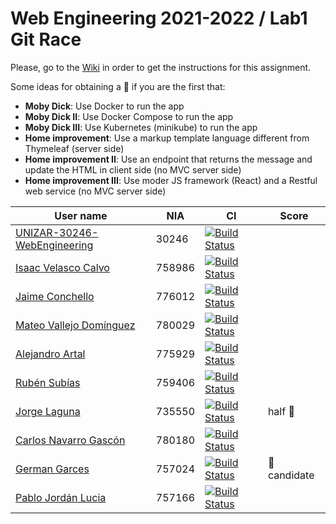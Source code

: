 # Web Engineering 2021-2022 / Lab1 Git Race

Please, go to the [Wiki](https://github.com/UNIZAR-30246-WebEngineering/lab1-git-race/wiki) in order to get the instructions for this assignment.

Some ideas for obtaining a :gift: if you are the first that:

- **Moby Dick**: Use Docker to run the app
- **Moby Dick II**: Use Docker Compose to run the app
- **Moby Dick III**: Use Kubernetes (minikube) to run the app
- **Home improvement**: Use a markup template language different from Thymeleaf (server side)
- **Home improvement II**: Use an endpoint that returns the message and update the HTML in client side (no MVC server side)
- **Home improvement III**: Use moder JS framework (React) and a Restful web service (no MVC server side)

User name | NIA | CI |Score
----------|-----|----------|-----
[UNIZAR-30246-WebEngineering](https://github.com/UNIZAR-30246-WebEngineering/lab1-git-race) |30246 | [![Build Status](https://github.com/UNIZAR-30246-WebEngineering/lab1-git-race/actions/workflows/ci.yml/badge.svg)](https://github.com/UNIZAR-30246-WebEngineering/lab1-git-race/actions/workflows/ci.yml)
[Isaac Velasco Calvo](https://github.com/pkmniako/lab1-git-race) | 758986 | [![Build Status](https://github.com/pkmniako/lab1-git-race/actions/workflows/ci.yml/badge.svg)](https://github.com/pkmniako/lab1-git-race/actions/workflows/ci.yml)
[Jaime Conchello](https://github.com/jaimecb/lab1-git-race) | 776012 | [![Build Status](https://github.com/jaimecb/lab1-git-race/actions/workflows/ci.yml/badge.svg)](https://github.com/jaimecb/lab1-git-race/actions/workflows/ci.yml)
[Mateo Vallejo Domínguez](https://github.com/CursedR3N/lab1-git-race) |780029 | [![Build Status](https://github.com/CursedR3N/lab1-git-race/actions/workflows/ci.yml/badge.svg)](https://github.com/CursedR3N/lab1-git-race/actions/workflows/ci.yml)
[Alejandro Artal](https://github.com/Alejandro-Artal/lab1-git-race) | 775929 | [![Build Status](https://github.com/Alejandro-Artal/lab1-git-race/actions/workflows/ci.yml/badge.svg)](https://github.com/Alejandro-Artal/lab1-git-race/actions/workflows/ci.yml)
[Rubén Subías](https://github.com/Gelpa99) |759406 | [![Build Status](https://github.com/Gelpa99/lab1-git-race/actions/workflows/ci.yml/badge.svg)](https://github.com/Gelpa99/lab1-git-race/actions/workflows/ci.yml)
[Jorge Laguna](https://github.com/topopelon/lab1-git-race) | 735550 | [![Build Status](https://github.com/topopelon/lab1-git-race/actions/workflows/ci.yml/badge.svg)](https://github.com/topopelon/lab1-git-race/actions/workflows/ci.yml) | half :gift:
[Carlos Navarro Gascón](https://github.com/Lulay7/lab1-git-race) |780180 | [![Build Status](https://github.com/Lulay7/lab1-git-race/actions/workflows/ci.yml/badge.svg)](https://github.com/Lulay7/lab1-git-race/actions/workflows/ci.yml)
[German Garces](https://github.com/fntkg/lab1-git-race)| 757024 | [![Build Status](https://github.com/fntkg/lab1-git-race/actions/workflows/ci.yml/badge.svg)](https://github.com/fntkg/lab1-git-race/actions/workflows/ci.yml) | :gift: candidate
[Pablo Jordán Lucia](https://github.com/pabloJordan24/lab1-git-race) | 757166 | [![Build Status](https://github.com/pabloJordan24/lab1-git-race/actions/workflows/ci.yml/badge.svg)](https://github.com/pabloJordan24/lab1-git-race/actions/workflows/ci.yml)

